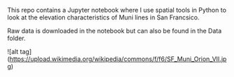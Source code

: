 This repo contains a Jupyter notebook where I use spatial tools in Python to look at the elevation characteristics of Muni lines in San Francsico.

Raw data is downloaded in the notebook but can also be found in the Data folder.

![alt tag] (https://upload.wikimedia.org/wikipedia/commons/f/f6/SF_Muni_Orion_VII.jpg)
